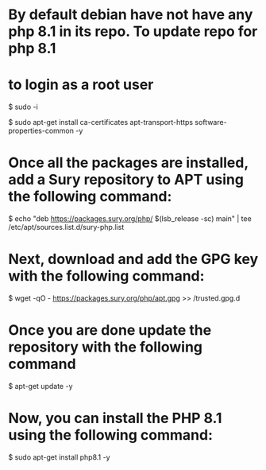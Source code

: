 # By default debian have not have any php 8.1 in its repo. To update repo for php 8.1

# to login as a root user

$ sudo -i 

$ sudo apt-get install ca-certificates apt-transport-https software-properties-common -y

# Once all the packages are installed, add a Sury repository to APT using the following command:

$ echo "deb https://packages.sury.org/php/ $(lsb_release -sc) main" | tee /etc/apt/sources.list.d/sury-php.list

# Next, download and add the GPG key with the following command:

$ wget -qO - https://packages.sury.org/php/apt.gpg >> /trusted.gpg.d

# Once you are done update the repository with the following command

$ apt-get update -y

# Now, you can install the PHP 8.1 using the following command:

$ sudo apt-get install php8.1 -y
